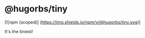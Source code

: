 # @hugorbs/tiny

[![npm (scoped)]
(https://img.shields.io/npm/v/@hugorbs/tiny.svg)]

It's the tiniest!